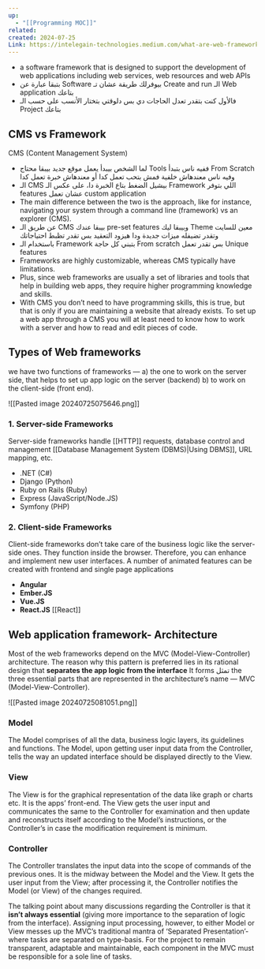 ```yaml
---
up:
  - "[[Programming MOC]]"
related: 
created: 2024-07-25
Link: https://intelegain-technologies.medium.com/what-are-web-frameworks-and-why-you-need-them-c4e8806bd0fb
---
```


- a software framework that is designed to support the development of web applications including web services, web resources and web APIs
- بتبقا عبارة عن Software بيوفرلك طريقة عشان تـ Create and run الـ Web application بتاعك
- فالأول كنت بتقدر تعدل الحاجات دي بس دلوقتي بتختار الأنسب على حسب الـ Project بتاعك

## CMS vs Framework
CMS (Content Management System)
- لما الشخص بيبدأ يعمل موقع جديد بيبقا محتاج Tools ففيه ناس بتبدأ From Scratch وفيه ناس معندهاش خلفية فمش بتحب تعمل كدا أو معندهاش خبرة تعمل كدا
- الـ CMS بيشيل الضغط بتاع الخبرة دا، على عكس الـ Framework اللي بتوفر features عشان تعمل custom application 
- The main difference between the two is the approach, like for instance, navigating your system through a command line (framework) vs an explorer (CMS).
- عن طريق الـ CMS بيبقا عندك pre-set features وبيبقا ليك Theme معين للسايت وتقدر تضيفله ميزات جديدة ودا هيزود التعقيد بس تقدر تظبط احتياجاتك 
- باستخدام الـ Framework بتبني كل حاجة From scratch بس تقدر تعمل Unique features
- Frameworks are highly customizable, whereas CMS typically have limitations. 
- Plus, since web frameworks are usually a set of libraries and tools that help in building web apps, they require higher programming knowledge and skills.
- With CMS you don’t need to have programming skills, this is true, but that is only if you are maintaining a website that already exists. To set up a web app through a CMS you will at least need to know how to work with a server and how to read and edit pieces of code.

## Types of Web frameworks
we have two functions of frameworks — 
a) the one to work on the server side, that helps to set up app logic on the server (backend)
b) to work on the client-side (front end).

![[Pasted image 20240725075646.png]]

### 1. Server-side Frameworks
Server-side frameworks handle [[HTTP]] requests, database control and management [[Database Management System (DBMS)|Using DBMS]], URL mapping, etc.

- .NET (C#)
- Django (Python)
- Ruby on Rails (Ruby)
- Express (JavaScript/Node.JS)
- Symfony (PHP)

### 2. Client-side Frameworks
Client-side frameworks don’t take care of the business logic like the server-side ones. They function inside the browser. 
Therefore, you can enhance and implement new user interfaces. A number of animated features can be created with frontend and single page applications

- **Angular**
- **Ember.JS**
- **Vue.JS**
- **React.JS** [[React]]

## Web application framework- Architecture
Most of the web frameworks depend on the MVC (Model-View-Controller) architecture. 
The reason why this pattern is preferred lies in its rational design that **separates the app logic from the interface**
It forms تمثل the three essential parts that are represented in the architecture’s name — MVC (Model-View-Controller).

![[Pasted image 20240725081051.png]]

### Model

The Model comprises of all the data, business logic layers, its guidelines and functions. 
The Model, upon getting user input data from the Controller, tells the way an updated interface should be displayed directly to the View.

### View

The View is for the graphical representation of the data like graph or charts etc. 
It is the apps’ front-end. 
The View gets the user input and communicates the same to the Controller for examination and then update and reconstructs itself according to the Model’s instructions, or the Controller’s in case the modification requirement is minimum.

### Controller

The Controller translates the input data into the scope of commands of the previous ones. 
It is the midway between the Model and the View. 
It gets the user input from the View; after processing it, the Controller notifies the Model (or View) of the changes required.

The talking point about many discussions regarding the Controller is that it **isn’t always essential** (giving more importance to the separation of logic from the interface). 
Assigning input processing, however, to either Model or View messes up the MVC’s traditional mantra of ‘Separated Presentation’-where tasks are separated on type-basis.
For the project to remain transparent, adaptable and maintainable, each component in the MVC must be responsible for a sole line of tasks.